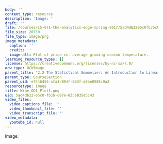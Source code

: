 ```yaml
---
body: ''
content_type: resource
description: 'Image: '
draft: ''
file: /courses/15-071-the-analytics-edge-spring-2017/5ad4d62205c0fb3bc07e63ce035d5c43_Wine_QQ1_Plot1.png
file_size: 20730
file_type: image/png
image_metadata:
  caption: ''
  credit: ''
  image-alt: Plot of price vs. average growing season temperature.
learning_resource_types: []
license: https://creativecommons.org/licenses/by-nc-sa/4.0/
ocw_type: OCWImage
parent_title: '2.2 The Statistical Sommelier: An Introduction to Linear Regression'
parent_type: CourseSection
parent_uid: ef446456-afa1-894f-834f-a9ae8908c9a2
resourcetype: Image
title: Wine_QQ1_Plot1.png
uid: 5ad4d622-05c0-fb3b-c07e-63ce035d5c43
video_files:
  video_captions_file: ''
  video_thumbnail_file: ''
  video_transcript_file: ''
video_metadata:
  youtube_id: null
---
```

Image: 